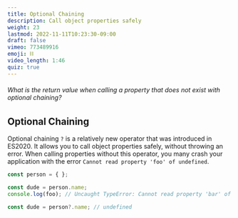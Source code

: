```yaml
---
title: Optional Chaining
description: Call object properties safely 
weight: 23
lastmod: 2022-11-11T10:23:30-09:00
draft: false
vimeo: 773489916
emoji: ⛓
video_length: 1:46
quiz: true
---
```


<quiz-modal options="undefined:null:error:0" answer="undefined" prize="4">
  <h6>What is the return value when calling a property that does not exist with optional chaining? </h6>
</quiz-modal>

## Optional Chaining

Optional chaining `?` is a relatively new operator that was introduced in ES2020. It allows you to call object properties safely, without throwing an error. When calling properties without this operator, you many crash your application with the error `Cannot read property 'foo' of undefined`. 

```js
const person = { };

const dude = person.name;
console.log(foo); // Uncaught TypeError: Cannot read property 'bar' of undefined

const dude = person?.name; // undefined
```